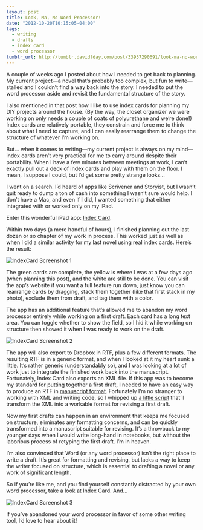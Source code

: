 ```yaml
---
layout: post
title: Look, Ma, No Word Processor!
date: "2012-10-20T10:15:05-04:00"
tags:
  - writing
  - drafts
  - index card
  - word processor
tumblr_url: http://tumblr.davidlday.com/post/33957290691/look-ma-no-word-processor
---
```


A couple of weeks ago I posted about how I needed to get back to planning. My
current project—a novel that’s probably too complex, but fun to write—stalled
and I couldn’t find a way back into the story. I needed to put the word
processor aside and revisit the fundamental structure of the story.

I also mentioned in that post how I like to use index cards for planning my DIY
projects around the house. (By the way, the closet organizer we were working on
only needs a couple of coats of polyurethane and we’re done!) Index cards are
relatively portable, they constrain and force me to think about what I need to
capture, and I can easily rearrange them to change the structure of whatever I’m
working on.

But… when it comes to writing—my current project is always on my mind—index
cards aren’t very practical for me to carry around despite their portability.
When I have a few minutes between meetings at work, I can’t exactly pull out a
deck of index cards and play with them on the floor. I mean, I suppose I could,
but I’d get some pretty strange looks…

I went on a search. I’d heard of apps like Scrivener and Storyist, but I wasn’t
quit ready to dump a ton of cash into something I wasn’t sure would help. I
don’t have a Mac, and even if I did, I wanted something that either integrated
with or worked only on my iPad.

Enter this wonderful iPad app:
[Index Card](http://www.denvog.com/apps/index-card/).

Within two days (a mere handful of hours), I finished planning out the last
dozen or so chapter of my work in process. This worked just as well as when I
did a similar activity for my last novel using real index cards. Here’s the
result:

![IndexCard Screenshot 1](/assets/imported/tumblr/tumblr_mc700hRlEV1r5rd2t.png)

The green cards are complete, the yellow is where I was at a few days ago (when
planning this post), and the white are still to be done. You can visit the app’s
website if you want a full feature run down, just know you can rearrange cards
by dragging, stack them together (like that first stack in my photo), exclude
them from draft, and tag them with a color.

The app has an additional feature that’s allowed me to abandon my word processor
entirely while working on a first draft. Each card has a long text area. You can
toggle whether to show the field, so I hid it while working on structure then
showed it when I was ready to work on the draft.

![IndexCard Screenshot 2](/assets/imported/tumblr/tumblr_mc70abOa5w1r5rd2t.png)

The app will also export to Dropbox in RTF, plus a few different formats. The
resulting RTF is in a generic format, and when I looked at it my heart sunk a
little. It’s rather generic (understandably so), and I was looking at a lot of
work just to integrate the finished work back into the manuscript. Fortunately,
Index Card also exports an XML file. If this app was to become my standard for
putting together a first draft, I needed to have an easy way to produce an RTF
in [manuscript format](http://www.shunn.net/format/novel.html). Fortunately I’m
no stranger to working with XML and writing code, so I whipped up
[a little script](https://github.com/davidlday/IndexCard-Converter) that’ll
transform the XML into a workable format for revising a first draft.

Now my first drafts can happen in an environment that keeps me focused on
structure, eliminates any formatting concerns, and can be quickly transformed
into a manuscript suitable for revising. It’s a throwback to my younger days
when I would write long-hand in notebooks, but without the laborious process of
retyping the first draft. I’m in heaven.

I’m also convinced that Word (or any word processor) isn’t the right place to
write a draft. It’s great for formatting and revising, but lacks a way to keep
the writer focused on structure, which is essential to drafting a novel or any
work of significant length.

So if you’re like me, and you find yourself constantly distracted by your own
word processor, take a look at Index Card. And…

![IndexCard Screenshot 3](/assets/imported/tumblr/tumblr_mc6z3kDOtd1r5rd2t.png)

If you’ve abandoned your word processor in favor of some other writing tool, I’d
love to hear about it!
